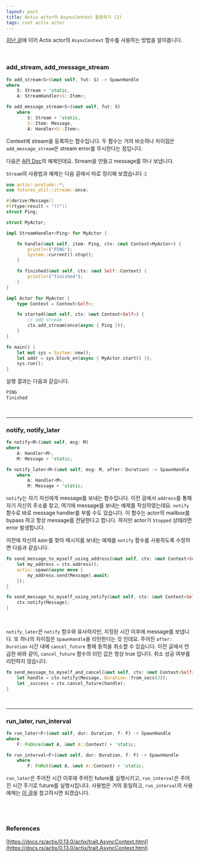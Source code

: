 ```yaml
---
layout: post
title: Actix actor의 AsyncContext 활용하기 (2)
tags: rust actix actor
---
```


[지난 글](https://huijeong-kim.github.io/2022/08/21/actix-actor-async-ctx-1/)에 이어 Actix actor의 `AsyncContext` 함수를 사용하는 방법을 알아봅니다.

 
 

### add_stream, add_message_stream
```rust
fn add_stream<S>(&mut self, fut: S) -> SpawnHandle
where
    S: Stream + 'static,
    A: StreamHandler<S::Item>;

fn add_message_stream<S>(&mut self, fut: S)
    where
        S: Stream + 'static,
        S::Item: Message,
        A: Handler<S::Item>;
```

Context에 stream을 등록하는 함수입니다. 두 함수는 거의 비슷하나 차이점은 `add_message_stream`은 stream error를 무시한다는 점입니다.

다음은 [API Doc](https://docs.rs/actix/0.13.0/actix/prelude/trait.AsyncContext.html#method.add_stream)의 예제인데요. Stream을 만들고 message를 하나 보냅니다.

`Stream`의 사용법과 예제는 다음 글에서 따로 정리해 보겠습니다 :) 

```rust
use actix::prelude::*;
use futures_util::stream::once;

#[derive(Message)]
#[rtype(result = "()")]
struct Ping;

struct MyActor;

impl StreamHandler<Ping> for MyActor {

    fn handle(&mut self, item: Ping, ctx: &mut Context<MyActor>) {
        println!("PING");
        System::current().stop();
    }

    fn finished(&mut self, ctx: &mut Self::Context) {
        println!("finished");
    }
}

impl Actor for MyActor {
    type Context = Context<Self>;

    fn started(&mut self, ctx: &mut Context<Self>) {
        // add stream
        ctx.add_stream(once(async { Ping }));
    }
}

fn main() {
    let mut sys = System::new();
    let addr = sys.block_on(async { MyActor.start() });
    sys.run();
}
```

실행 결과는 다음과 같습니다.

```cpp
PING
finished
```

 

--- 

### notify, notify_later
```rust
fn notify<M>(&mut self, msg: M)
where
    A: Handler<M>,
    M: Message + 'static;

fn notify_later<M>(&mut self, msg: M, after: Duration) -> SpawnHandle
    where
        A: Handler<M>,
        M: Message + 'static;
```

`notify`는 자기 자신에게 message를 보내는 함수입니다. 이전 글에서 `address`를 통해 자기 자신의 주소를 찾고, 여기에 message를 보내는 예제를 작성하였는데요. `notify` 함수로 바로 message handler를 부를 수도 있습니다.
이 함수는 actor의 mailbox를 bypass 하고 항상 message를 전달한다고 합니다. 하지만 actor가 `Stopped` 상태라면 error 발생합니다.

이전에 자신의 `Addr`를 찾아 메시지를 보내는 예제를 `notify` 함수를 사용하도록 수정하면 다음과 같습니다.

```rust
fn send_message_to_myself_using_address(&mut self, ctx: &mut Context<Self>) {
    let my_address = ctx.address();
    actix::spawn(async move {
        my_address.send(Message).await;
    });
}

fn send_message_to_myself_using_notify(&mut self, ctx: &mut Context<Self>) {
    ctx.notify(Message);
}
```
 

`notify_later`은 `notify` 함수와 유사하지만, 지정된 시간 이후에 message를 보냅니다. 또 하나의 차이점은 `SpawnHandle`을 리턴한다는 것 인데요. 주어진 `after: Duration` 시간 내에 `cancel_future` 통해 동작을 취소할 수 있습니다. 이전 글에서 언급한 바와 같이, `cancel_future` 함수의 리턴 값은 항상 true 입니다. 취소 성공 여부를 리턴하지 않습니다.

```rust
fn send_message_to_myself_and_cancel(&mut self, ctx: &mut Context<Self>) {
    let handle = ctx.notify(Message, Duration::from_secs(3));
    let _success = ctx.cancel_future(handle);
}
```

 

--- 

### run_later, run_interval
```rust
fn run_later<F>(&mut self, dur: Duration, f: F) -> SpawnHandle
where
    F: FnOnce(&mut A, &mut A::Context) + 'static;

fn run_interval<F>(&mut self, dur: Duration, f: F) -> SpawnHandle
    where
        F: FnMut(&mut A, &mut A::Context) + 'static;
```


`run_later`은 주어진 시간 이후에 주어진 future를 실행시키고, `run_interval`은 주어진 시간 주기로 future를 실행시킵니다. 사용법은 거의 동일하고, `run_interval`의 사용 예제는 [이 글](https://huijeong-kim.github.io/2022/08/17/actix-actor-usage/)을 참고하시면 되겠습니다.



 
--- 


### References
[https://docs.rs/actix/0.13.0/actix/trait.AsyncContext.html](https://docs.rs/actix/0.13.0/actix/trait.AsyncContext.html)

 
 